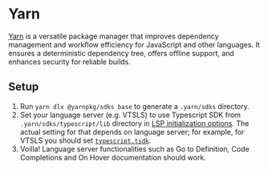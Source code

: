 # Yarn

[Yarn](https://yarnpkg.com/) is a versatile package manager that improves dependency management and workflow efficiency for JavaScript and other languages. It ensures a deterministic dependency tree, offers offline support, and enhances security for reliable builds.

## Setup

1. Run `yarn dlx @yarnpkg/sdks base` to generate a `.yarn/sdks` directory.
2. Set your language server (e.g. VTSLS) to use Typescript SDK from `.yarn/sdks/typescript/lib` directory in [LSP initialization options](../configuring-zed.md#lsp). The actual setting for that depends on language server; for example, for VTSLS you should set [`typescript.tsdk`](https://github.com/yioneko/vtsls/blob/6adfb5d3889ad4b82c5e238446b27ae3ee1e3767/packages/service/configuration.schema.json#L5).
3. Voilla! Language server functionalities such as Go to Definition, Code Completions and On Hover documentation should work.

